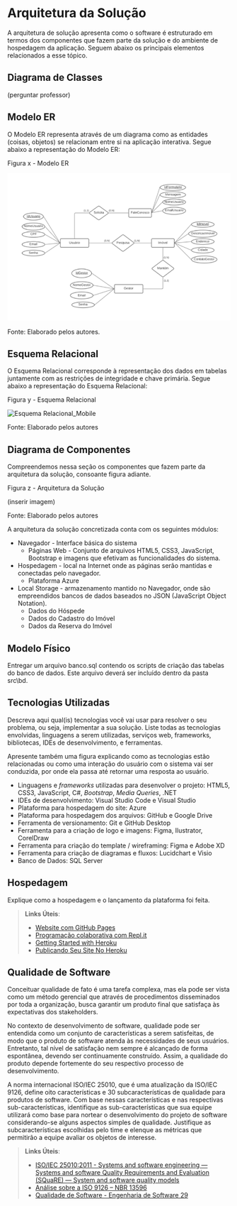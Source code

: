 # Arquitetura da Solução

A arquitetura de solução apresenta como o software é estruturado em termos dos componentes que fazem parte da solução e do ambiente de hospedagem da aplicação. Seguem abaixo os principais elementos relacionados a esse tópico.


## Diagrama de Classes

(perguntar professor)


## Modelo ER

O Modelo ER representa através de um diagrama como as entidades (coisas, objetos) se relacionam entre si na aplicação interativa. Segue abaixo a representação do Modelo ER:

Figura x - Modelo ER

![Modelo ER](img/MER.png)

Fonte: Elaborado pelos autores.


## Esquema Relacional

O Esquema Relacional corresponde à representação dos dados em tabelas juntamente com as restrições de integridade e chave primária. Segue abaixo a representação do Esquema Relacional:

Figura y - Esquema Relacional

![Esquema Relacional_Mobile](https://user-images.githubusercontent.com/89549220/193962871-3369ea16-d256-4983-9f37-49826326c30d.png)

Fonte: Elaborado pelos autores


## Diagrama de Componentes

Compreendemos nessa seção os componentes que fazem parte da arquitetura da solução, consoante figura adiante.

Figura z - Arquitetura da Solução

(inserir imagem)

Fonte: Elaborado pelos autores


A arquitetura da solução concretizada conta com os seguintes módulos:

- Navegador - Interface básica do sistema 
   * Páginas Web - Conjunto de arquivos HTML5, CSS3, JavaScript, Bootstrap e imagens que efetivam as funcionalidades do sistema.
- Hospedagem - local na Internet onde as páginas serão mantidas e conectadas pelo navegador. 
   * Plataforma Azure
- Local Storage - armazenamento mantido no Navegador, onde são empreendidos bancos de dados baseados no JSON (JavaScript Object Notation).  
   * Dados do Hóspede
   * Dados do Cadastro do Imóvel
   * Dados da Reserva do Imóvel


## Modelo Físico

Entregar um arquivo banco.sql contendo os scripts de criação das tabelas do banco de dados. Este arquivo deverá ser incluído dentro da pasta src\bd.


## Tecnologias Utilizadas

Descreva aqui qual(is) tecnologias você vai usar para resolver o seu problema, ou seja, implementar a sua solução. Liste todas as tecnologias envolvidas, linguagens a serem utilizadas, serviços web, frameworks, bibliotecas, IDEs de desenvolvimento, e ferramentas.

Apresente também uma figura explicando como as tecnologias estão relacionadas ou como uma interação do usuário com o sistema vai ser conduzida, por onde ela passa até retornar uma resposta ao usuário.

- Linguagens e _frameworks_ utilizadas para desenvolver o projeto: HTML5, CSS3, JavaScript, C#, _Bootstrap_, _Media Queries_, .NET
- IDEs de desenvolvimento: Visual Studio Code e Visual Studio
- Plataforma para hospedagem do site: Azure
- Plataforma para hospedagem dos arquivos: GitHub e Google Drive
- Ferramenta de versionamento: Git e GitHub Desktop
- Ferramenta para a criação de logo e imagens: Figma, Ilustrator, CorelDraw
- Ferramenta para criação do template / wireframing: Figma e Adobe XD
- Ferramenta para criação de diagramas e fluxos: Lucidchart e Visio
- Banco de Dados: SQL Server


## Hospedagem

Explique como a hospedagem e o lançamento da plataforma foi feita.

> **Links Úteis**:
>
> - [Website com GitHub Pages](https://pages.github.com/)
> - [Programação colaborativa com Repl.it](https://repl.it/)
> - [Getting Started with Heroku](https://devcenter.heroku.com/start)
> - [Publicando Seu Site No Heroku](http://pythonclub.com.br/publicando-seu-hello-world-no-heroku.html)

## Qualidade de Software

Conceituar qualidade de fato é uma tarefa complexa, mas ela pode ser vista como um método gerencial que através de procedimentos disseminados por toda a organização, busca garantir um produto final que satisfaça às expectativas dos stakeholders.

No contexto de desenvolvimento de software, qualidade pode ser entendida como um conjunto de características a serem satisfeitas, de modo que o produto de software atenda às necessidades de seus usuários. Entretanto, tal nível de satisfação nem sempre é alcançado de forma espontânea, devendo ser continuamente construído. Assim, a qualidade do produto depende fortemente do seu respectivo processo de desenvolvimento.

A norma internacional ISO/IEC 25010, que é uma atualização da ISO/IEC 9126, define oito características e 30 subcaracterísticas de qualidade para produtos de software.
Com base nessas características e nas respectivas sub-características, identifique as sub-características que sua equipe utilizará como base para nortear o desenvolvimento do projeto de software considerando-se alguns aspectos simples de qualidade. Justifique as subcaracterísticas escolhidas pelo time e elenque as métricas que permitirão a equipe avaliar os objetos de interesse.

> **Links Úteis**:
>
> - [ISO/IEC 25010:2011 - Systems and software engineering — Systems and software Quality Requirements and Evaluation (SQuaRE) — System and software quality models](https://www.iso.org/standard/35733.html/)
> - [Análise sobre a ISO 9126 – NBR 13596](https://www.tiespecialistas.com.br/analise-sobre-iso-9126-nbr-13596/)
> - [Qualidade de Software - Engenharia de Software 29](https://www.devmedia.com.br/qualidade-de-software-engenharia-de-software-29/18209/)
